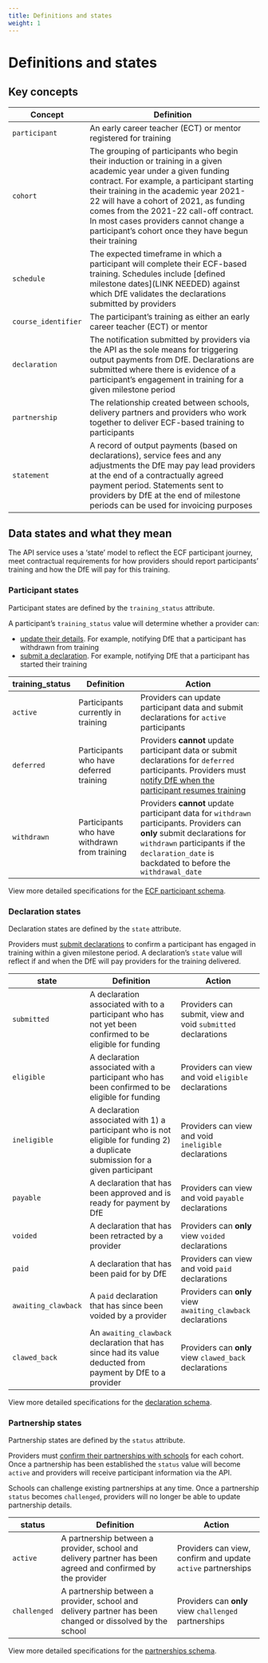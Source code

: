 ```yaml
---
title: Definitions and states
weight: 1
---
```


# Definitions and states

## Key concepts

| Concept      | Definition|
| -------- | --------  |
| `participant`    | An early career teacher (ECT) or mentor registered for training      |
| `cohort`     | The grouping of participants who begin their induction or training in a given academic year under a given funding contract. For example, a participant starting their training in the academic year 2021-22 will have a cohort of 2021, as funding comes from the 2021-22 call-off contract. In most cases providers cannot change a participant’s cohort once they have begun their training      |
| `schedule`     | The expected timeframe in which a participant will complete their ECF-based training. Schedules include [defined milestone dates](LINK NEEDED) against which DfE validates the declarations submitted by providers      |
| `course_identifier`      | The participant’s training as either an early career teacher (ECT) or mentor       |
| `declaration`    | The notification submitted by providers via the API as the sole means for triggering output payments from DfE. Declarations are submitted where there is evidence of a participant’s engagement in training for a given milestone period      |
| `partnership`     | The relationship created between schools, delivery partners and providers who work together to deliver ECF-based training to participants      |
| `statement`    | A record of output payments (based on declarations), service fees and any adjustments the DfE may pay lead providers at the end of a contractually agreed payment period. Statements sent to providers by DfE at the end of milestone periods can be used for invoicing purposes     |

## Data states and what they mean

The API service uses a ‘state’ model to reflect the ECF participant journey, meet contractual requirements for how providers should report participants’ training and how the DfE will pay for this training.

### Participant states

Participant states are defined by the `training_status` attribute. 

A participant’s `training_status` value will determine whether a provider can: 

* [update their details](/api-reference/ecf/guidance/#how-to-view-and-update-participant-data). For example, notifying DfE that a participant has withdrawn from training 
* [submit a declaration](/api-reference/ecf/guidance/#how-to-submit-view-and-void-declarations). For example, notifying DfE that a participant has started their training


| training_status | Definition | Action |
| -------- | -------- | -------- |
| `active`     | Participants currently in training     | Providers can update participant data and submit declarations for `active` participants     |
| `deferred`     | Participants who have deferred training     | Providers **cannot** update participant data or submit declarations for `deferred` participants. Providers must [notify DfE when the participant resumes training](/api-reference/ecf/guidance/#notify-dfe-a-participant-has-resumed-training)     |
| `withdrawn`     | Participants who have withdrawn from training     | Providers **cannot** update participant data for `withdrawn` participants. Providers can **only** submit declarations for `withdrawn` participants if the `declaration_date` is backdated to before the `withdrawal_date`     |

View more detailed specifications for the [ECF participant schema](/api-reference/reference-v3.html#schema-ecfparticipantattributes).

### Declaration states

Declaration states are defined by the `state` attribute. 

Providers must [submit declarations](/api-reference/ecf/guidance/#how-to-submit-view-and-void-declarations) to confirm a participant has engaged in training within a given milestone period. A declaration’s `state` value will reflect if and when the DfE will pay providers for the training delivered.

| state | Definition | Action |
| -------- | -------- | -------- |
| `submitted`     | A declaration associated with to a participant who has not yet been confirmed to be eligible for funding    | Providers can submit, view and void `submitted` declarations    |
| `eligible`     | A declaration associated with a participant who has been confirmed to be eligible for funding     | Providers can view and void `eligible` declarations    |
| `ineligible`     | A declaration associated with 1) a participant who is not eligible for funding 2) a duplicate submission for a given participant    | Providers can view and void `ineligible` declarations     |
| `payable`     | A declaration that has been approved and is ready for payment by DfE    | Providers can view and void `payable` declarations     |
| `voided`     | A declaration that has been retracted by a provider    | Providers can **only** view `voided` declarations   |
| `paid`     | A declaration that has been paid for by DfE    | Providers can view and void `paid` declarations     |
| `awaiting_clawback`     | A `paid` declaration that has since been voided by a provider    | Providers can **only** view `awaiting_clawback` declarations     |
| `clawed_back`     | An `awaiting_clawback` declaration that has since had its value deducted from payment by DfE to a provider     | Providers can **only** view `clawed_back` declarations     |


View more detailed specifications for the [declaration schema](/api-reference/reference-v3.html#schema-ecfparticipantdeclarationattributes).


### Partnership states 

Partnership states are defined by the `status` attribute. 

Providers must [confirm their partnerships with schools](/api-reference/ecf/guidance/#how-to-confirm-view-and-update-partnerships) for each cohort. Once a partnership has been established the `status` value will become `active` and providers will receive participant information via the API.

Schools can challenge existing partnerships at any time. Once a partnership `status` becomes `challenged`, providers will no longer be able to update partnership details.

| status | Definition | Action |
| -------- | -------- | -------- |
| `active`     | A partnership between a provider, school and delivery partner has been agreed and confirmed by the provider    | Providers can view, confirm and update `active` partnerships     |
| `challenged`     | A partnership between a provider, school and delivery partner has been changed or dissolved by the school     | Providers can **only** view `challenged` partnerships    |

View more detailed specifications for the [partnerships schema](/api-reference/reference-v3.html#schema-ecfpartnershipattributes).